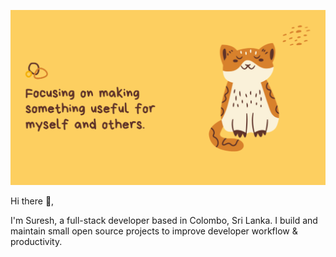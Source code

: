 ![profile intro](https://raw.githubusercontent.com/m-sureshraj/m-sureshraj/HEAD/profile-intro.png)

Hi there 👋, <br/>

I'm Suresh, a full-stack developer based in Colombo, Sri Lanka.
I build and maintain small open source projects to improve developer workflow & productivity.

